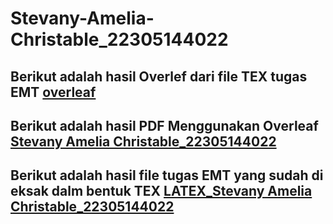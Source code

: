 # Stevany-Amelia-Christable_22305144022
## Berikut adalah hasil Overlef dari file TEX tugas EMT [overleaf](https://www.overleaf.com/project/6569e2b3404dec401fc544fb)
## Berikut adalah hasil PDF Menggunakan Overleaf [Stevany Amelia Christable_22305144022](https://github.com/christable11/Stevany-Amelia-Christable_22305144022/blob/main/Stevany%20Amelia%20Christable_2205144022.pdf)
## Berikut adalah hasil file tugas EMT yang sudah di eksak dalm bentuk TEX [LATEX_Stevany Amelia Christable_22305144022](https://github.com/christable11/Stevany-Amelia-Christable_22305144022/blob/main/LATEX_Stevany%20Amelia%20Christable.zip)
